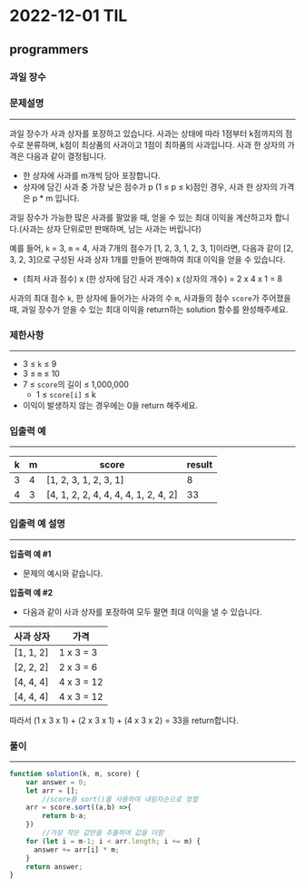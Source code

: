 # 2022-12-01 TIL

## programmers

### 과일 장수

### 문제설명

---

과일 장수가 사과 상자를 포장하고 있습니다. 사과는 상태에 따라 1점부터 k점까지의 점수로 분류하며, k점이 최상품의 사과이고 1점이 최하품의 사과입니다. 사과 한 상자의 가격은 다음과 같이 결정됩니다.

- 한 상자에 사과를 m개씩 담아 포장합니다.
- 상자에 담긴 사과 중 가장 낮은 점수가 p (1 ≤ p ≤ k)점인 경우, 사과 한 상자의 가격은 p * m 입니다.

과일 장수가 가능한 많은 사과를 팔았을 때, 얻을 수 있는 최대 이익을 계산하고자 합니다.(사과는 상자 단위로만 판매하며, 남는 사과는 버립니다)

예를 들어, `k` = 3, `m` = 4, 사과 7개의 점수가 [1, 2, 3, 1, 2, 3, 1]이라면, 다음과 같이 [2, 3, 2, 3]으로 구성된 사과 상자 1개를 만들어 판매하여 최대 이익을 얻을 수 있습니다.

- (최저 사과 점수) x (한 상자에 담긴 사과 개수) x (상자의 개수) = 2 x 4 x 1 = 8

사과의 최대 점수 `k`, 한 상자에 들어가는 사과의 수 `m`, 사과들의 점수 `score`가 주어졌을 때, 과일 장수가 얻을 수 있는 최대 이익을 return하는 solution 함수를 완성해주세요.

### 제한사항

---

- 3 ≤ `k` ≤ 9
- 3 ≤ `m` ≤ 10
- 7 ≤ `score`의 길이 ≤ 1,000,000
    - 1 ≤ `score[i]` ≤ k
- 이익이 발생하지 않는 경우에는 0을 return 해주세요.

### 입출력 예

---

| k | m | score | result |
| --- | --- | --- | --- |
| 3 | 4 | [1, 2, 3, 1, 2, 3, 1] | 8 |
| 4 | 3 | [4, 1, 2, 2, 4, 4, 4, 4, 1, 2, 4, 2] | 33 |

### 입출력 예 설명

---

**입출력 예 #1**

- 문제의 예시와 같습니다.

**입출력 예 #2**

- 다음과 같이 사과 상자를 포장하여 모두 팔면 최대 이익을 낼 수 있습니다.

| 사과 상자 | 가격 |
| --- | --- |
| [1, 1, 2] | 1 x 3 = 3 |
| [2, 2, 2] | 2 x 3 = 6 |
| [4, 4, 4] | 4 x 3 = 12 |
| [4, 4, 4] | 4 x 3 = 12 |

따라서 (1 x 3 x 1) + (2 x 3 x 1) + (4 x 3 x 2) = 33을 return합니다.

### 풀이

---

```jsx
function solution(k, m, score) {
    var answer = 0;
    let arr = [];
		//score를 sort()를 사용하여 내림차순으로 정렬
    arr = score.sort((a,b) =>{
        return b-a;
    })
		//가장 작은 값만을 추출하여 값을 더함
    for (let i = m-1; i < arr.length; i += m) {
      answer += arr[i] * m;
    }
    return answer;
}
```